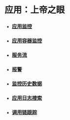 # 应用：上帝之眼

* ### [应用监控](13.md)

* ### [应用容器监控](05_host_monitor.md)

* ### [服务流](23.md)

* ### [报警](28.md)

* ### [监控历史数据](42.md)

* ### [应用日志搜索](57.md)

* ### [调用链跟踪](59.md)